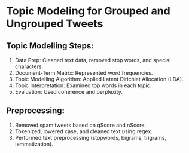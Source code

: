 # Topic Modeling for Grouped and Ungrouped Tweets
 
## Topic Modelling Steps:
1. Data Prep: Cleaned text data, removed stop words, and special characters.
2. Document-Term Matrix: Represented word frequencies.
3. Topic Modelling Algorithm: Applied Latent Dirichlet Allocation (LDA).
4. Topic Interpretation: Examined top words in each topic.
5. Evaluation: Used coherence and perplexity.

## Preprocessing:
1. Removed spam tweets based on qScore and nScore.
2. Tokenized, lowered case, and cleaned text using regex.
3. Performed text preprocessing (stopwords, bigrams, trigrams, lemmatization).







